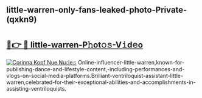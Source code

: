 ## little-warren-only-fans​-leaked-photo​-Private-(qxkn9)


# <h2><a href="https://mediaupload.pro?title=little-warren&ref=git">🔗👉 🔴 little-warren-P𝚑ot𝚘𝚜-V𝚒d𝚎o</a></h2>

[![Corinna Kopf Nue Nu𝚍e𝚜](https://i.imgur.com/0qMVB7G.gif)](https://mediaupload.pro?title=little-warren&ref=git)
Online-influencer-little-warren,known-for-publishing-dance-and-lifestyle-content,-including-performances-and-vlogs-on-social-media-platforms.Brilliant-ventriloquist-assistant-little-warren,celebrated-for-their-exceptional-abilities-and-accomplishments-in-assisting-ventriloquists.  